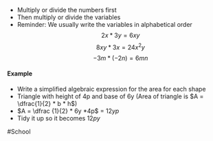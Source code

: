 - Multiply or divide the numbers first
- Then multiply or divide the variables
- Reminder: We usually write the variables in alphabetical order $$2x * 3y = 6xy$$ $$8xy * 3x = 24x^2y$$ $$-3m * (-2n) = 6mn$$
#### Example
- Write a simplified algebraic expression for the area for each shape
- Triangle with height of 4p and base of 6y (Area of triangle is $A = \dfrac{1}{2} * b * h$)
- $A = \dfrac {1}{2} * 6y *4p$  = $12yp$
- Tidy it up so it becomes $12py$


#School 